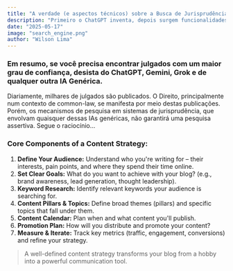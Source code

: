 ```yaml
---
title: "A verdade (e aspectos técnicos) sobre a Busca de Jurisprudência por IA"
description: "Primeiro o ChatGPT inventa, depois surgem funcionalidades de Busca e Investigação (Deep Search e/ou Pesquisa Profunda). Como funciona e até onde estas pesquisas podem ajudar você advogado."
date: "2025-05-17"
image: "search_engine.png"
author: "Wilson Lima"
---
```


### Em resumo, se você precisa encontrar julgados com um maior grau de confiança, desista do ChatGPT, Gemini, Grok e de qualquer outra IA Genérica.

Diariamente, milhares de julgados são publicados. O Direito, principalmente num contexto de common-law, se manifesta por meio destas publicações. Porém, os mecanismos de pesquisa em sistemas de jurisprudência, que envolvam quaisquer dessas IAs genéricas, não garantirá uma pesquisa assertiva. Segue o raciocínio...

### Core Components of a Content Strategy:

1.  **Define Your Audience:** Understand who you're writing for – their interests, pain points, and where they spend their time online.
2.  **Set Clear Goals:** What do you want to achieve with your blog? (e.g., brand awareness, lead generation, thought leadership).
3.  **Keyword Research:** Identify relevant keywords your audience is searching for.
4.  **Content Pillars & Topics:** Define broad themes (pillars) and specific topics that fall under them.
5.  **Content Calendar:** Plan when and what content you'll publish.
6.  **Promotion Plan:** How will you distribute and promote your content?
7.  **Measure & Iterate:** Track key metrics (traffic, engagement, conversions) and refine your strategy.

> A well-defined content strategy transforms your blog from a hobby into a powerful communication tool.


